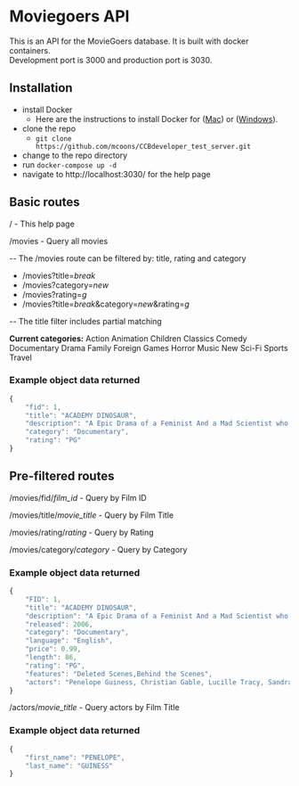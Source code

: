 # Moviegoers API

This is an API for the MovieGoers database.  It is built with docker containers.  
Development port is 3000 and production port is 3030.

## Installation
  * install Docker
    * Here are the instructions to install Docker for ([Mac](https://docs.docker.com/docker-for-mac/install/)) or ([Windows](https://docs.docker.com/docker-for-windows/install/)).
  * clone the repo
    * `git clone https://github.com/mcoons/CCBdeveloper_test_server.git`
  * change to the repo directory
  * run `docker-compose up -d`
  * navigate to http://localhost:3030/ for the help page

## Basic routes
/ - This help page

/movies - Query all movies

-- The /movies route can be filtered by: title, rating and category
  *  /movies?title=*break*
  *  /movies?category=*new*
  *  /movies?rating=*g*
  *  /movies?title=*break*&category=*new*&rating=*g* 

-- The title filter includes partial matching

**Current categories:** Action Animation Children Classics Comedy Documentary Drama Family Foreign Games Horror Music New Sci-Fi Sports Travel

### Example object data returned
```javascript
{
    "fid": 1,
    "title": "ACADEMY DINOSAUR",
    "description": "A Epic Drama of a Feminist And a Mad Scientist who must Battle a Teacher in The Canadian Rockies",
    "category": "Documentary",
    "rating": "PG"
}
```
## Pre-filtered routes

/movies/fid/*film_id* - Query by Film ID

/movies/title/*movie_title* - Query by Film Title

/movies/rating/*rating* - Query by Rating

/movies/category/*category* - Query by Category

### Example object data returned
```javascript
{
    "FID": 1,
    "title": "ACADEMY DINOSAUR",
    "description": "A Epic Drama of a Feminist And a Mad Scientist who must Battle a Teacher in The Canadian Rockies",
    "released": 2006,
    "category": "Documentary",
    "language": "English",
    "price": 0.99,
    "length": 86,
    "rating": "PG",
    "features": "Deleted Scenes,Behind the Scenes",
    "actors": "Penelope Guiness, Christian Gable, Lucille Tracy, Sandra Peck, Johnny Cage, Mena Temple, Warren Nolte, Oprah Kilmer, Rock Dukakis, Mary Keitel"
}
```
/actors/*movie_title* - Query actors by Film Title

### Example object data returned
```javascript
{
    "first_name": "PENELOPE",
    "last_name": "GUINESS"
}   
```
